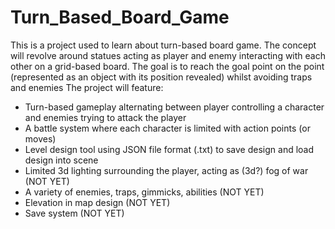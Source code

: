 # Turn_Based_Board_Game

This is a project used to learn about turn-based board game.
The concept will revolve around statues acting as player and enemy interacting with each other on a grid-based board.
The goal is to reach the goal point on the point (represented as an object with its position revealed) whilst avoiding traps and enemies
The project will feature:
+ Turn-based gameplay alternating between player controlling a character and enemies trying to attack the player
+ A battle system where each character is limited with action points (or moves)
+ Level design tool using JSON file format (.txt) to save design and load design into scene
+ Limited 3d lighting surrounding the player, acting as (3d?) fog of war (NOT YET)
+ A variety of enemies, traps, gimmicks, abilities  (NOT YET)
+ Elevation in map design  (NOT YET)
+ Save system  (NOT YET)